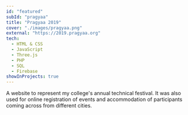 ```yaml
---
id: "featured"
subId: "pragyaa"
title: "Pragyaa 2019"
cover: "./images/pragyaa.png"
external: "https://2019.pragyaa.org"
tech:
  - HTML & CSS
  - JavaScript
  - Three.js
  - PHP
  - SQL
  - Firebase
showInProjects: true
---
```


A website to represent my college's annual technical festival. It was also used for online registration of events and accommodation of participants coming across from different cities.
